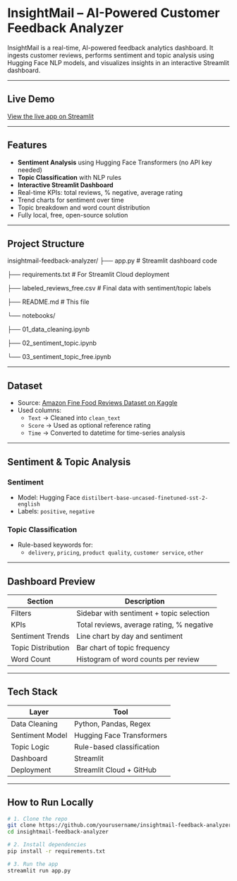 # InsightMail – AI-Powered Customer Feedback Analyzer

InsightMail is a real-time, AI-powered feedback analytics dashboard. It ingests customer reviews, performs sentiment and topic analysis using Hugging Face NLP models, and visualizes insights in an interactive Streamlit dashboard.

---

## Live Demo

 [View the live app on Streamlit](https://insightmail-feedback-analyzer-zwk4srrfq5wzarcvfe2vlw.streamlit.app/)

---

##  Features

-  **Sentiment Analysis** using Hugging Face Transformers (no API key needed)
-  **Topic Classification** with NLP rules
-  **Interactive Streamlit Dashboard**
-  Real-time KPIs: total reviews, % negative, average rating
-  Trend charts for sentiment over time
-  Topic breakdown and word count distribution
-  Fully local, free, open-source solution

---

##  Project Structure

insightmail-feedback-analyzer/
├── app.py # Streamlit dashboard code

├── requirements.txt # For Streamlit Cloud deployment

├── labeled_reviews_free.csv # Final data with sentiment/topic labels

├── README.md # This file

└── notebooks/

├── 01_data_cleaning.ipynb

├── 02_sentiment_topic.ipynb

└── 03_sentiment_topic_free.ipynb




---

##  Dataset

- Source: [Amazon Fine Food Reviews Dataset on Kaggle](https://www.kaggle.com/datasets/snap/amazon-fine-food-reviews)
- Used columns:
  - `Text` → Cleaned into `clean_text`
  - `Score` → Used as optional reference rating
  - `Time` → Converted to datetime for time-series analysis

---

##  Sentiment & Topic Analysis

###  Sentiment
- Model: Hugging Face `distilbert-base-uncased-finetuned-sst-2-english`
- Labels: `positive`, `negative`

###  Topic Classification
- Rule-based keywords for:
  - `delivery`, `pricing`, `product quality`, `customer service`, `other`

---

##  Dashboard Preview

| Section | Description |
|---------|-------------|
|  Filters | Sidebar with sentiment + topic selection |
|  KPIs | Total reviews, average rating, % negative |
|  Sentiment Trends | Line chart by day and sentiment |
|  Topic Distribution | Bar chart of topic frequency |
|  Word Count | Histogram of word counts per review |

---

## Tech Stack

| Layer           | Tool                              |
|-----------------|-----------------------------------|
| Data Cleaning   | Python, Pandas, Regex             |
| Sentiment Model | Hugging Face Transformers         |
| Topic Logic     | Rule-based classification         |
| Dashboard       | Streamlit                         |
| Deployment      | Streamlit Cloud + GitHub          |

---

## How to Run Locally

```bash
# 1. Clone the repo
git clone https://github.com/yourusername/insightmail-feedback-analyzer.git
cd insightmail-feedback-analyzer

# 2. Install dependencies
pip install -r requirements.txt

# 3. Run the app
streamlit run app.py
